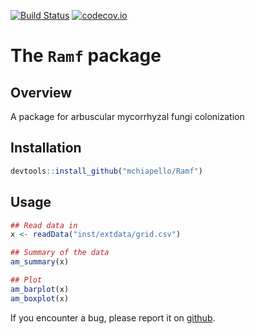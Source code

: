 
<!-- README.md is generated from README.Rmd. Please edit that file -->
[![Build Status](https://travis-ci.org/mchiapello/Ramf.svg?branch=master)](https://travis-ci.org/mchiapello/Ramf) [![codecov.io](https://codecov.io/github/mchiapello/Ramf.svg?branch=master)](https://codecov.io/github/mchiapello/Ramf?branch=master)

The `Ramf` package
==================

Overview
--------

A package for arbuscular mycorrhyzal fungi colonization

Installation
------------

``` r
devtools::install_github("mchiapello/Ramf")
```

Usage
-----

``` r
## Read data in
x <- readData("inst/extdata/grid.csv")

## Summary of the data
am_summary(x)

## Plot
am_barplot(x)
am_boxplot(x)
```

If you encounter a bug, please report it on [github](https://github.com/mchiapello/Ramf/issues).
